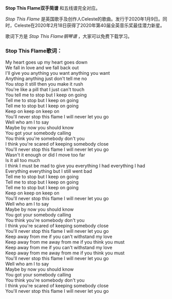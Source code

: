

**Stop This Flame双手简谱** 和五线谱完全对应。

_Stop This Flame_
是英国歌手及创作人Celeste的歌曲。发行于2020年1月9日。同时，Celeste在2020年2月18日获得了2020年第40届全英音乐奖最佳潜力新星。

歌词下方是 _Stop This Flame钢琴谱_ ，大家可以免费下载学习。

### Stop This Flame歌词：

My heart goes up my heart goes down  
We fall in love and we fall back out  
I'll give you anything you want anything you want  
Anything anything just don't tell me no  
You stop it still then you make it rush  
You're like a pill that I just can't touch  
You tell me to stop but I keep on going  
Tell me to stop but I keep on going  
Tell me to stop but I keep on going  
Keep on keep on keep on  
You'll never stop this flame I will never let you go  
Well who am I to say  
Maybe by now you should know  
You got your somebody calling  
You think you're somebody don't you  
I think you're scared of keeping somebody close  
You'll never stop this flame I will never let you go  
Wasn't it enough or did I move too far  
Is it all too much  
I think I must be mad to give you everything I had everything I had  
Everything everything but I still went bad  
Tell me to stop but I keep on going  
Tell me to stop but I keep on going  
Tell me to stop but I keep on going  
Keep on keep on keep on  
You'll never stop this flame I will never let you go  
Well who am I to say  
Maybe by now you should know  
You got your somebody calling  
You think you're somebody don't you  
I think you're scared of keeping somebody close  
You'll never stop this flame I will never let you go  
Keep away from me if you can't withstand my love  
Keep away from me away from me if you think you must  
Keep away from me if you can't withstand my love  
Keep away from me away from me if you think you must  
You'll never stop this flame I will never let you go  
Well who am I to say  
Maybe by now you should know  
You got your somebody calling  
You think you're somebody don't you  
I think you're scared of keeping somebody close  
You'll never stop this flame I will never let you go

